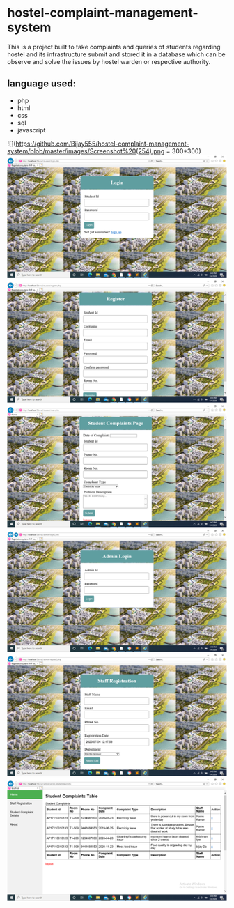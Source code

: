 # hostel-complaint-management-system
This is a project built to take complaints and queries of students regarding hostel and its infrastructure submit and stored it in a database which can be observe and solve the issues by hostel warden or respective authority.

## language used:
+ php
+ html
+ css
+ sql
+ javascript

![](https://github.com/Bijay555/hostel-complaint-management-system/blob/master/images/Screenshot%20(254).png = 300*300)
![alt text](https://github.com/Bijay555/hostel-complaint-management-system/blob/master/images/Screenshot%20(255).png)
![alt text](https://github.com/Bijay555/hostel-complaint-management-system/blob/master/images/Screenshot%20(256).png)
![alt text](https://github.com/Bijay555/hostel-complaint-management-system/blob/master/images/Screenshot%20(257).png)
![alt text](https://github.com/Bijay555/hostel-complaint-management-system/blob/master/images/Screenshot%20(260).png)
![alt text](https://github.com/Bijay555/hostel-complaint-management-system/blob/master/images/Screenshot%20(258).png)
![alt text](https://github.com/Bijay555/hostel-complaint-management-system/blob/master/images/Screenshot%20(259).png)

